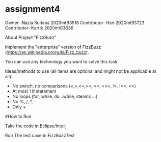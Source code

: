 # assignment4

Owner- Nazia Sultana 2020mt93518
Contributor- Hari 2020mt93723
Contributor- Kartik 2020mt93639


About Project "FizzBuzz"

Implement the "enterprise" version of FizzBuzz (https://en.wikipedia.org/wiki/Fizz_buzz).

You can use any technology you want to solve this task.

Ideas/methods to use (all items are optional and might not be applicable at all):

- No switch, no comparisons (<,>,<=,>=, ==, ===, !=, !==, <>)
- At most 1 if statement
- No loops (for, while, do...while, steams ...)
- No %, /, *, -
- Only +


#How to Run

Take the code in Eclipse/Intelij

Run The test case in FizzBuzzTest